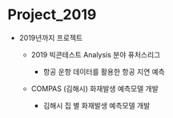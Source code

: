 # Project_2019
- 2019년까지 프로젝트
  + 2019 빅콘테스트 Analysis 분야 퓨처스리그
    + 항공 운항 데이터를 활용한 항공 지연 예측
  
  + COMPAS (김해시) 화재발생 예측모델 개발
    + 김해시 집 별 화재발생 예측모델 개발

